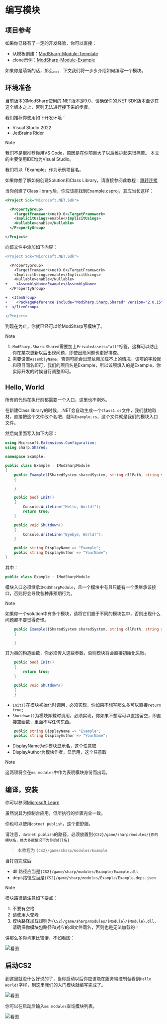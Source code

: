 # 编写模块

## 项目参考

如果你已经有了一定的开发经验，你可以直接：

- 从模板创建：[ModSharp-Module-Template](https://github.com/new?template_name=ModSharp-Module-Template&template_owner=SourceSharp)
- clone示例：[ModSharp-Module-Example](https://github.com/SourceSharp/ModSharp-Module-Example)

如果你是萌新的话，那么。。。
下文我们将一步步介绍如何编写一个模块。

## 环境准备

当前版本的ModSharp使用的.NET版本是9.0，请确保你的.NET SDK版本至少在这个版本之上，否则无法进行接下来的步骤。

我们推荐你使用如下开发环境：

- Visual Studio 2022
- JetBrains Rider

> [!NOTE]
> 我们不是很推荐你用VS Code，原因是在你项目大了以后维护起来很痛苦。
> 本文的主要使用IDE均为Visual Studio。

我们将以「Example」作为示例项目名。

如果你想了解如何创建Solution和Class Library，请直接参阅此教程：[跳转连接](https://learn.microsoft.com/en-us/dotnet/core/tutorials/library-with-visual-studio)

当你创建了Class library后，你应该能找到Example.csproj，其应当长这样：

```xml
<Project Sdk="Microsoft.NET.Sdk">

  <PropertyGroup>
    <TargetFramework>net9.0</TargetFramework>
    <ImplicitUsings>enable</ImplicitUsings>
    <Nullable>enable</Nullable>
  </PropertyGroup>

</Project>
```

向该文件中添加如下内容：

```diff
<Project Sdk="Microsoft.NET.Sdk">

  <PropertyGroup>
    <TargetFramework>net9.0</TargetFramework>
    <ImplicitUsings>enable</ImplicitUsings>
    <Nullable>enable</Nullable>
+    <AssemblyName>Example</AssemblyName>
  </PropertyGroup>

+  <ItemGroup>
+    <PackageReference Include="ModSharp.Sharp.Shared" Version="2.0.15" PrivateAssets="all" />
+  </ItemGroup>

</Project>

```

到现在为止，你就已经可以给ModSharp写模块了。

> [!NOTE]
>
> 1. `ModSharp.Sharp.Shared`需要加上`PrivateAssets="all"`标签。这样可以防止你在某次更新以后出现问题，即使出现问题也更好排查。
> 2. 需要设置`AssemblyName`，否则可能会出现依赖加载不上的情况。该项的字段就和项目同名即可，我们的项目名是Example，所以该项填入的是Example，你实际开发的时候自行调整即可。

## Hello, World

所有的代码在执行前都需要一个入口，这里也不例外。

在新建Class library的时候，.NET会自动生成一个`Class1.cs`文件，我们就地取材，直接把这个文件改个名吧，就叫`Example.cs`，这个文件就是我们的模块入口文件。

然后向里面写入如下内容：

```cs
using Microsoft.Extensions.Configuration;
using Sharp.Shared;

namespace Example;

public class Example : IModSharpModule
{
    public Example(ISharedSystem sharedSystem, string dllPath, string sharpPath, Version version, IConfiguration configuration, bool)
    {

    }

    public bool Init()
    {
        Console.WriteLine("Hello, World!");
        return true;
    }

    public void Shutdown()
    {
        Console.WriteLine("Byebye, World!");
    }

    public string DisplayName => "Example";
    public string DisplayAuthor => "YourName";
}
```

其中：

```cs
public class Example : IModSharpModule
```

模块入口必须继承`IModSharpModule`，且一个模块中有且只能有一个类继承该接口，否则将会导致各种非预期行为。

> [!NOTE]
> 如果你一个solution中有多个模块，请将它们置于不同的模块包中，否则出现什么问题都不要觉得奇怪。

```cs
    public Example(ISharedSystem sharedSystem, string dllPath, string sharpPath, Version version, IConfiguration configuration, bool hotReload)
    {

    }
```

其为类的构造函数，你必须传入这些参数，否则模块将会直接初始化失败。

```cs
    public bool Init()
    {
        return true;
    }

    public void Shutdown()
    {
    }
```

- `Init()`在模块初始化时调用，必须实现，你如果不想写那么多可以直接`return true;`
- `Shutdown()`为模块卸载时调用，必须实现，你如果不想写可以直接留空，即直接空函数，里面不写任何东西。

```cs
    public string DisplayName => "Example";
    public string DisplayAuthor => "YourName";
```

- DisplayName为你模块显示名，这个任意取
- DisplayAuthor为模块作者，显示用，这个任意取

> [!NOTE]
> 这两项将会在`ms modules`中作为表明模块身份而出现。

## 编译，安装

你可以参阅[Microsoft Learn](https://learn.microsoft.com/zh-cn/dotnet/core/tutorials/publishing-with-visual-studio)

虽然说其为控制台应用，但所执行的步骤完全一致。

你也可以使用`dotnet publish`，这个更舒服。

请注意，`dotnet publish`的路径，必须放置到`{CS2}/game/sharp/modules/{你的模块名，绝大多数情况下为你的dll名}`
> 本教程为 `{CS2}/game/sharp/modules/Example`

当打包完成后:

- dll 路径应当是`{CS2}/game/sharp/modules/Example/Example.dll`
- deps路径应当是`{CS2}/game/sharp/modules/Example/Example.deps.json`

> [!NOTE]
> 模块路径请注意如下要点：
>
> 1. 不要有空格
> 2. 请使用大驼峰
> 3. 模块路径加载规则为`{CS2}/game/sharp/modules/{Module}/{Module}.dll`，请确保你模块包路径和对应的dll文件同名，否则也是无法加载的！

讲那么多你肯定比较懵，不如看图：

![看图](../../images/module-deploy-to.png)

## 启动CS2

到这里就没什么好说的了，当你启动以后你应该能在服务端控制台看到`Hello World!`字样，到这里我们的入门模块就编写完成了。

![看图](../../images/hello-world.png)

你可以在启动后输入`ms modules`查询模块列表。

![看图](../../images/ms-modules.png)